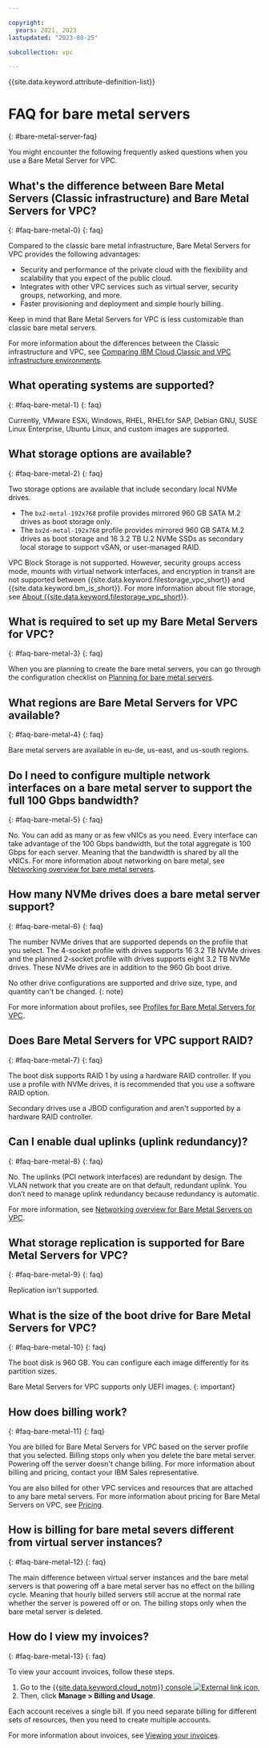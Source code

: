 ```yaml
---

copyright:
  years: 2021, 2023
lastupdated: "2023-08-25"

subcollection: vpc

---
```


{{site.data.keyword.attribute-definition-list}}

# FAQ for bare metal servers
{: #bare-metal-server-faq}

You might encounter the following frequently asked questions when you use a Bare Metal Server for VPC.

## What's the difference between Bare Metal Servers (Classic infrastructure) and Bare Metal Servers for VPC?
{: #faq-bare-metal-0}
{: faq}

Compared to the classic bare metal infrastructure, Bare Metal Servers for VPC provides the following advantages:

* Security and performance of the private cloud with the flexibility and scalability that you expect of the public cloud.
* Integrates with other VPC services such as virtual server, security groups, networking, and more. 
* Faster provisioning and deployment and simple hourly billing.

Keep in mind that Bare Metal Servers for VPC is less customizable than classic bare metal servers.

For more information about the differences between the Classic infrastructure and VPC, see [
Comparing IBM Cloud Classic and VPC infrastructure environments](/docs/cloud-infrastructure?topic=cloud-infrastructure-compare-infrastructure). 

## What operating systems are supported?
{: #faq-bare-metal-1}
{: faq}

Currently, VMware ESXi, Windows, RHEL, RHELfor SAP, Debian GNU, SUSE Linux Enterprise, Ubuntu Linux, and custom images are supported.

## What storage options are available?
{: #faq-bare-metal-2}
{: faq}

Two storage options are available that include secondary local NVMe drives.

* The `bx2-metal-192x768` profile provides mirrored 960 GB SATA M.2 drives as boot storage only. 
* The `bx2d-metal-192x768` profile provides mirrored 960 GB SATA M.2 drives as boot storage and 16 3.2 TB U.2 NVMe SSDs as secondary local storage to support vSAN, or user-managed RAID. 

VPC Block Storage is not supported. However, security groups access mode, mounts with virtual network interfaces, and encryption in transit are not supported between {{site.data.keyword.filestorage_vpc_short}} and {{site.data.keyword.bm_is_short}}. For more information about file storage, see [About {{site.data.keyword.filestorage_vpc_short}}](/docs/vpc?topic=vpc-file-storage-vpc-about).

## What is required to set up my Bare Metal Servers for VPC? 
{: #faq-bare-metal-3}
{: faq}

When you are planning to create the bare metal servers, you can go through the configuration checklist on [Planning for bare metal servers](/docs/vpc?topic=vpc-planning-for-bare-metal-servers). 

## What regions are Bare Metal Servers for VPC available?
{: #faq-bare-metal-4}
{: faq}

Bare metal servers are available in eu-de, us-east, and us-south regions.

## Do I need to configure multiple network interfaces on a bare metal server to support the full 100 Gbps bandwidth?
{: #faq-bare-metal-5}
{: faq}

No. You can add as many or as few vNICs as you need. Every interface can take advantage of the 100 Gbps bandwidth, but the total aggregate is 100 Gbps for each server. Meaning that the bandwidth is shared by all the vNICs. For more information about networking on bare metal, see [Networking overview for bare metal servers](/docs/vpc?topic=vpc-bare-metal-servers-network).

## How many NVMe drives does a bare metal server support? 
{: #faq-bare-metal-6}
{: faq}

The number NVMe drives that are supported depends on the profile that you select. The 4-socket profile with drives supports 16 3.2 TB NVMe drives and the planned 2-socket profile with drives supports eight 3.2 TB NVMe drives. These NVMe drives are in addition to the 960 Gb boot drive. 

No other drive configurations are supported and drive size, type, and quantity can't be changed.
{: note} 

For more information about profiles, see [Profiles for Bare Metal Servers for VPC](/docs/vpc?topic=vpc-bare-metal-servers-profile).

## Does Bare Metal Servers for VPC support RAID?
{: #faq-bare-metal-7}
{: faq}

The boot disk supports RAID 1 by using a hardware RAID controller. If you use a profile with NVMe drives, it is recommended that you use a software RAID option.  
 
Secondary drives use a JBOD configuration and aren't supported by a hardware RAID controller. 

## Can I enable dual uplinks (uplink redundancy)?  
{: #faq-bare-metal-8}
{: faq}

No. The uplinks (PCI network interfaces) are redundant by design. The VLAN network that you create are on that default, redundant uplink. You don’t need to manage uplink redundancy because redundancy is automatic.   

For more information, see [Networking overview for Bare Metal Servers on VPC](/docs/vpc?topic=vpc-bare-metal-servers-network). 

## What storage replication is supported for Bare Metal Servers for VPC? 
{: #faq-bare-metal-9}
{: faq}

Replication isn't supported. 

## What is the size of the boot drive for Bare Metal Servers for VPC? 
{: #faq-bare-metal-10}
{: faq}

The boot disk is 960 GB. You can configure each image differently for its partition sizes.  
 
Bare Metal Servers for VPC supports only UEFI images. 
{: important}

## How does billing work?
{: #faq-bare-metal-11}
{: faq}

You are billed for Bare Metal Servers for VPC based on the server profile that you selected. Billing stops only when you delete the bare metal server. Powering off the server doesn't change billing. For more information about billing and pricing, contact your IBM Sales representative.

You are also billed for other VPC services and resources that are attached to any bare metal servers. For more information about pricing for Bare Metal Servers on VPC, see [Pricing](https://www.ibm.com/cloud/vpc/pricing).

## How is billing for bare metal severs different from virtual server instances?
{: #faq-bare-metal-12}
{: faq}

The main difference between virtual server instances and the bare metal servers is that powering off a bare metal server has no effect on the billing cycle. Meaning that hourly billed servers still accrue at the normal rate whether the server is powered off or on. The billing stops only when the bare metal server is deleted. 

## How do I view my invoices?
{: #faq-bare-metal-13}
{: faq}

To view your account invoices, follow these steps.

1. Go to the [{{site.data.keyword.cloud_notm}} console ![External link icon](../icons/launch-glyph.svg "External link icon")](/login), 
2. Then, click **Manage > Billing and Usage**.

Each account receives a single bill. If you need separate billing for different sets of resources, then you need to create multiple accounts.

For more information about invoices, see [Viewing your invoices](/docs/billing-usage?topic=billing-usage-managing-invoices).
